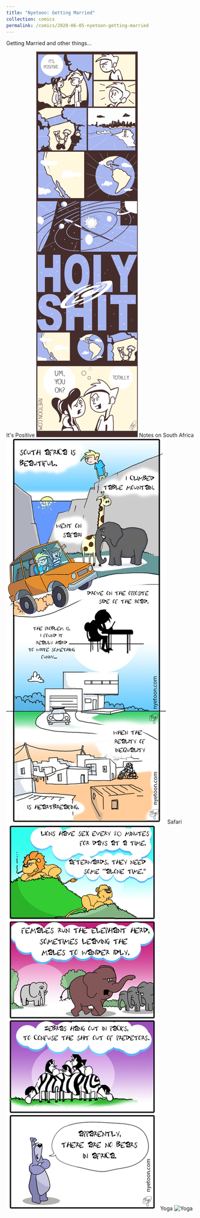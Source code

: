 ```yaml
---
title: "Nyetoon: Getting Married"
collection: comics
permalink: /comics/2020-06-05-nyetoon-getting-married
---
```

Getting Married and other things...

It's Positive
![It's Positive](../images/comics/nyetoon/Nyetoon_itspositive02.png)
Notes on South Africa
![Notes on South Africa](../images/comics/nyetoon/NYETOON_NotesonSA_02.jpg)
Safari
![Safari](../images/comics/nyetoon/NYETOON_safari_01.jpg)
Yoga
![Yoga](../images/comics/nyetoon/Nyetoon_Yoga01-scaled.jpg)
